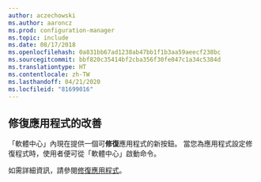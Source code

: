 ```yaml
---
author: aczechowski
ms.author: aaroncz
ms.prod: configuration-manager
ms.topic: include
ms.date: 08/17/2018
ms.openlocfilehash: 0a831bb67ad1238ab47bb1f1b3aa59aeecf238bc
ms.sourcegitcommit: bbf820c35414bf2cba356f30fe047c1a34c5384d
ms.translationtype: HT
ms.contentlocale: zh-TW
ms.lasthandoff: 04/21/2020
ms.locfileid: "81699016"
---
```

## <a name="improvement-to-repair-applications"></a><a name="bkmk_repair"></a> 修復應用程式的改善
<!--1357866-->

「軟體中心」內現在提供一個可**修復**應用程式的新按鈕。 當您為應用程式設定修復程式時，使用者便可從「軟體中心」啟動命令。 

如需詳細資訊，請參閱[修復應用程式](../capabilities-in-technical-preview-1807.md#bkmk_app-repair)。


